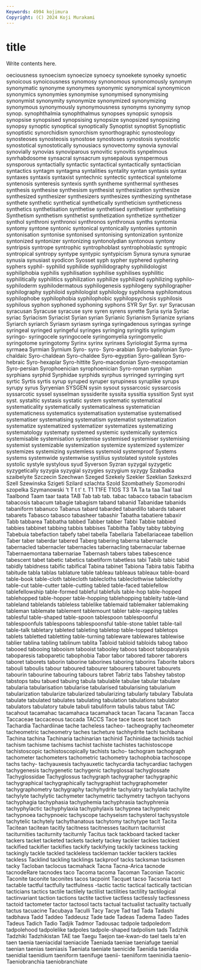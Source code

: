```yaml
---
Keywords: 4994 kojimura
Copyright: (C) 2024 Koji Murakami
---
```


# title

Write contents here.



oeciousness synoecism synoecize synoecy synoekete synoeky synoetic
synoicous synoicousness synomosy synonomous synonomously synonym synonymatic synonyme synonymes synonymic
synonymical synonymicon synonymics synonymies synonymise synonymised synonymising synonymist synonymity synonymize
synonymized synonymizing synonymous synonymously synonymousness synonyms synonymy synop synop. synophthalmia
synophthalmus synopses synopsic synopsis synopsise synopsised synopsising synopsize synopsized synopsizing
synopsy synoptic synoptical synoptically Synoptist synoptist Synoptistic synoptistic synorchidism synorchism
synorthographic synosteology synosteoses synosteosis synostose synostoses synostosis synostotic synostotical synostotically
synousiacs synovectomy synovia synovial synovially synovias synoviparous synovitic synovitis synpelmous
synrhabdosome synsacral synsacrum synsepalous synspermous synsporous syntactially syntactic syntactical syntactically
syntactician syntactics syntagm syntagma syntalities syntality syntan syntasis syntax syntaxes
syntaxis syntaxist syntechnic syntectic syntectical syntelome syntenosis synteresis syntexis synth
syntheme synthermal syntheses synthesis synthesise synthesism synthesist synthesization synthesize synthesized
synthesizer synthesizers synthesizes synthesizing synthetase synthete synthetic synthetical synthetically syntheticism
syntheticness synthetics synthetisation synthetise synthetised synthetiser synthetising Synthetism synthetism synthetist
synthetization synthetize synthetizer synthol synthroni synthronoi synthronos synthronus synths syntomia
syntomy syntone syntonic syntonical syntonically syntonies syntonin syntonisation syntonise syntonised
syntonising syntonization syntonize syntonized syntonizer syntonizing syntonolydian syntonous syntony syntripsis
syntrope syntrophic syntrophoblast syntrophoblastic syntropic syntropical syntropy syntype syntypic syntypicism
Synura synura synurae synusia synusiast syodicon Syosset syph sypher syphered
syphering syphers syphil- syphilid syphilide syphilidography syphilidologist syphiliphobia syphilis syphilisation
syphilise syphilises syphilitic syphilitically syphilitics syphilization syphilize syphilized syphilizing syphilo-
syphiloderm syphilodermatous syphilogenesis syphilogeny syphilographer syphilography syphiloid syphilologist syphilology syphiloma
syphilomatous syphilophobe syphilophobia syphilophobic syphilopsychosis syphilosis syphilous syphon syphoned syphoning
syphons SYR Syr Syr. syr Syracusan syracusan Syracuse syracuse syre
syren syrens syrette Syria syria Syriac syriac Syriacism Syriacist Syrian
syrian Syrianic Syrianism Syrianize syrians Syriarch syriarch Syriasm syriasm syringa
syringadenous syringas syringe syringeal syringed syringeful syringes syringing syringitis syringium
syringo- syringocele syringocoele syringomyelia syringomyelic syringotome syringotomy Syrinx syrinx syrinxes
Syriologist Syrma syrma syrmaea Syrmian Syrnium Syro- syro- Syro-arabian Syro-babylonian
Syro-chaldaic Syro-chaldean Syro-chaldee Syro-egyptian Syro-galilean Syro-hebraic Syro-hexaplar Syro-hittite Syro-macedonian Syro-mesopotamian
Syro-persian Syrophoenician syrophoenician Syro-roman syrphian syrphians syrphid Syrphidae syrphids syrphus
syrringed syrringing syrt syrtic Syrtis syrtis syrup syruped syruper syrupiness
syruplike syrups syrupy syrus Syryenian SYSGEN sysin sysout syssarcosic syssarcosis
syssarcotic syssel sysselman syssiderite syssita syssitia syssition Syst syst syst.
systaltic systasis systatic system systematic systematical systematicality systematically systematicalness systematician
systematicness systematics systematisation systematise systematised systematiser systematising systematism systematist systematization
systematize systematized systematizer systematizes systematizing systematology systematy systemed systemic systemically
systemics systemisable systemisation systemise systemised systemiser systemising systemist systemizable systemization
systemize systemized systemizer systemizes systemizing systemless systemoid systemproof Systems systems
systemwide systemwise systilius systolated systole systoles systolic systyle systylous syud
Syverson Syzran syzygal syzygetic syzygetically syzygia syzygial syzygies syzygium syzygy
Szabadka szaibelyite Szczecin Szechwan Szeged Szekely Szekler Szeklian Szekszrd Szell
Szewinska Szigeti Szilard szlachta Szold Szombathely Szomorodni szopelka Szymanowski 't
T t t' t. T1 T1FE T1OS T3 TA Ta
ta taa Taal taal Taalbond Taam taar taata TAB Tab
tab tab. tabac tabacco tabacin tabacism tabacosis tabacum tabagie tabagism
taband tabanid Tabanidae tabanids tabaniform tabanuco Tabanus tabard tabarded tabardillo
tabards tabaret tabarets Tabasco tabasco tabasheer tabashir Tabatha tabatiere tabaxir
Tabb tabbarea Tabbatha tabbed Tabber tabber Tabbi Tabbie tabbied tabbies
tabbinet tabbing tabbis tabbises Tabbitha Tabby tabby tabbying Tabebuia tabefaction
tabefy tabel tabella Tabellaria Tabellariaceae tabellion Taber taber taberdar tabered
Taberg tabering taberna tabernacle tabernacled tabernacler tabernacles tabernacling tabernacular tabernae
Tabernaemontana tabernariae Tabernash tabers tabes tabescence tabescent tabet tabetic tabetics
tabetiform tabetless tabi Tabib tabic tabid tabidly tabidness tabific tabifical
Tabina tabinet Tabiona Tabira tabis Tabitha tabitude tabla tablas tablature
table tableau tableaus tableaux table-board table-book table-cloth tablecloth tablecloths tableclothwise
tableclothy table-cut table-cutter table-cutting tabled table-faced tablefellow tablefellowship table-formed tableful
tablefuls table-hop table-hopped tablehopped table-hopper table-hopping tablehopping tableity table-land tableland
tablelands tableless tablelike tablemaid tablemaker tablemaking tableman tablemate tablement tablemount
tabler table-rapping tables tablesful table-shaped table-spoon tablespoon tablespoonful tablespoonfuls tablespoons
tablespoonsful table-stone tablet table-tail table-talk tabletary tableted tableting tabletop table-topped
tabletops tablets tabletted tabletting table-turning tableware tablewares tablewise tablier tablina
tabling tablinum tablita Tabloid tabloid tabloids tabog taboo tabooed tabooing
tabooism tabooist tabooley taboos taboot taboparalysis taboparesis taboparetic tabophobia Tabor
tabor tabored taborer taborers taboret taborets taborin taborine taborines taboring
taborins Taborite tabors tabouli taboulis tabour taboured tabourer tabourers tabouret
tabourets tabourin tabourine tabouring tabours tabret Tabriz tabs Tabshey tabstop
tabstops tabu tabued tabuing tabula tabulable tabulae tabular tabulare tabularia
tabularisation tabularise tabularised tabularising tabularium tabularization tabularize tabularized tabularizing tabularly
tabulary Tabulata tabulate tabulated tabulates tabulating tabulation tabulations tabulator tabulators
tabulatory tabule tabuli tabuliform tabulis tabus tabut TAC tacahout tacamahac
tacamahaca tacamahack tacan Tacana Tacanan Tacca Taccaceae taccaceous taccada TACCS
Tace tace taces tacet tach Tachardia Tachardiinae tache tacheless tacheo-
tacheography tacheometer tacheometric tacheometry taches tacheture tachhydrite tachi tachibana Tachina
tachina Tachinaria tachinarian tachinid Tachinidae tachinids tachiol tachism tachisme tachisms
tachist tachiste tachistes tachistoscope tachistoscopic tachistoscopically tachists tacho- tachogram tachograph
tachometer tachometers tachometric tachometry tachophobia tachoscope tachs tachy- tachyauxesis tachyauxetic
tachycardia tachycardiac tachygen tachygenesis tachygenetic tachygenic tachyglossal tachyglossate Tachyglossidae Tachyglossus
tachygraph tachygrapher tachygraphic tachygraphical tachygraphically tachygraphist tachygraphometer tachygraphometry tachygraphy tachyhydrite
tachyiatry tachylalia tachylite tachylyte tachylytic tachymeter tachymetric tachymetry tachyon tachyons
tachyphagia tachyphasia tachyphemia tachyphrasia tachyphrenia tachyphylactic tachyphylaxia tachyphylaxis tachypnea tachypneic
tachypnoea tachypnoeic tachyscope tachyseism tachysterol tachysystole tachytelic tachytely tachythanatous tachytomy
tachytype tacit Tacita Tacitean tacitean tacitly tacitness tacitnesses taciturn taciturnist
taciturnities taciturnity taciturnly Tacitus tack tackboard tacked tacker tackers tacket
tacketed tackets tackety tackey tackier tackies tackiest tackified tackifier tackifies
tackify tackifying tackily tackiness tacking tackingly tackle tackled tackleless tackleman
tackler tacklers tackles tackless Tacklind tackling tacklings tackproof tacks tacksman
tacksmen tacky Tacloban taclocus tacmahack Tacna Tacna-Arica tacnode tacnodeRare tacnodes
taco Tacoma tacoma Tacoman Taconian Taconic Taconite taconite taconites tacos
tacpoint Tacquet tacso Tacsonia tact tactable tactful tactfully tactfulness -tactic
tactic tactical tactically tactician tacticians tactics tactile tactilely tactilist tactilities
tactility tactilogical tactinvariant taction tactions tactite tactive tactless tactlessly tactlessness
tactoid tactometer tactor tactosol tacts tactual tactualist tactuality tactually tactus
tacuacine Tacubaya Taculli Tacy Tacye Tad tad Tada Tadashi tadbhava
Tadd Taddeo Taddeusz Tade tade Tadeas Tadema Tadeo Tades Tadeus
Tadich Tadio Tadjik Tadmor Tadousac tadpole tadpoledom tadpolehood tadpolelike tadpoles
tadpole-shaped tadpolism tads Tadzhik Tadzhiki Tadzhikistan TAE tae Taegu Taejon
tae-kwan-do tael taels ta'en taen taenia taeniacidal taeniacide Taeniada taeniae
taeniafuge taenial taenian taenias taeniasis Taeniata taeniate taenicide Taenidia taenidia
taenidial taenidium taeniform taenifuge taenii- taeniiform taeninidia taenio- Taeniobranchia taeniobranchiate
